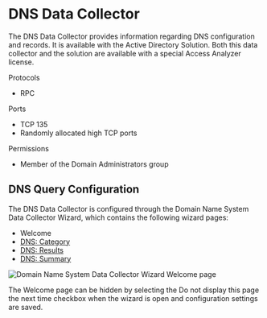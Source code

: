 # DNS Data Collector

The DNS Data Collector provides information regarding DNS configuration and records. It is available
with the Active Directory Solution. Both this data collector and the solution are available with a
special Access Analyzer license.

Protocols

- RPC

Ports

- TCP 135
- Randomly allocated high TCP ports

Permissions

- Member of the Domain Administrators group

## DNS Query Configuration

The DNS Data Collector is configured through the Domain Name System Data Collector Wizard, which
contains the following wizard pages:

- Welcome
- [DNS: Category](/docs/accessanalyzer/12.0/administration/data-collectors/dns/category.md)
- [DNS: Results](/docs/accessanalyzer/12.0/administration/data-collectors/dns/results.md)
- [DNS: Summary](/docs/accessanalyzer/12.0/administration/data-collectors/dns/summary.md)

![Domain Name System Data Collector Wizard Welcome page](/img/product_docs/activitymonitor/activitymonitor/install/welcome.webp)

The Welcome page can be hidden by selecting the Do not display this page the next time checkbox when
the wizard is open and configuration settings are saved.
